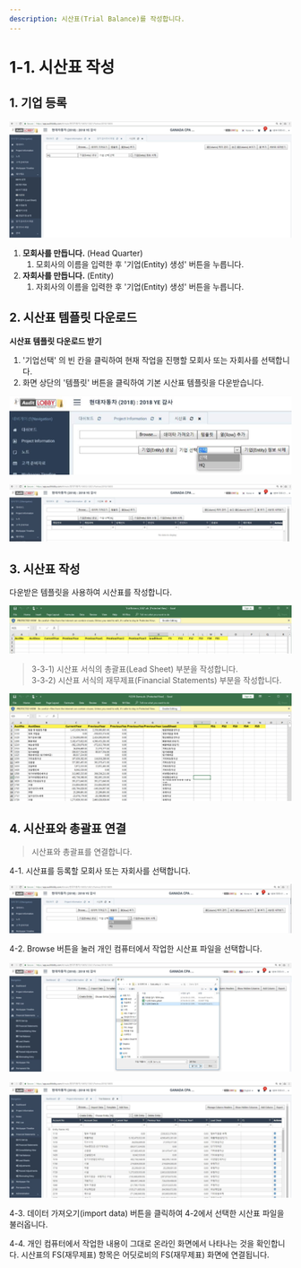 ```yaml
---
description: 시산표(Trial Balance)를 작성합니다.
---
```


# 1-1. 시산표 작성

## 1. 기업 등록  

![Project Home &amp;gt; &#xC7AC;&#xBB34;&#xC81C;&#xD45C; &amp;gt; &#xC2DC;&#xC0B0;&#xD45C;](../../../.gitbook/assets/image%20%28117%29.png)

1. **모회사를 만듭니다.** \(Head Quarter\)
   1. 모회사의 이름을 입력한 후 '기업\(Entity\) 생성' 버튼을 누릅니다.
2. **자회사를 만듭니다.** \(Entity\)
   1. 자회사의 이름을 입력한 후 '기업\(Entity\) 생성' 버튼을 누릅니다. 

## 2. 시산표 템플릿 다운로드  

**시산표 템플릿 다운로드 받기**  

1. '기업선택' 의 빈 칸을 클릭하여 현재 작업을 진행할 모회사 또는 자회사를 선택합니다. 
2. 화면 상단의 '템플릿' 버튼을 클릭하여 기본 시산표 템플릿을 다운받습니다. 

![&#xC791;&#xC5C5;&#xC744; &#xC9C4;&#xD589;&#xD560; &#xBAA8;&#xD68C;&#xC0AC; &#xB610;&#xB294; &#xC790;&#xD68C;&#xC0AC; &#xC120;&#xD0DD;](../../../.gitbook/assets/image%20%2873%29.png)

![&#xBAA8;&#xD68C;&#xC0AC; &#xB610;&#xB294; &#xC790;&#xD68C;&#xC0AC;&#xB97C; &#xC120;&#xD0DD;&#xD55C; &#xD6C4;&#xC758; &#xC2DC;&#xC0B0;&#xD45C; &#xD654;&#xBA74; / &#xD654;&#xBA74; &#xC0C1;&#xB2E8;&#xC5D0; &apos;&#xD15C;&#xD50C;&#xB9BF;&apos; &#xBC84;&#xD2BC;&#xC744; &#xB20C;&#xB7EC; &#xC2DC;&#xC0B0;&#xD45C;&#xB97C; &#xB2E4;&#xC6B4;&#xBC1B;&#xC744; &#xC218; &#xC788;&#xC2B5;&#xB2C8;&#xB2E4;.  ](../../../.gitbook/assets/image%20%28107%29.png)

## 3. 시산표 작성 

다운받은 템플릿을 사용하여 시산표를 작성합니다. 

![&#xC2DC;&#xC0B0;&#xD45C; &#xBA54;&#xB274;&#xC5D0;&#xC11C; &#xB2E4;&#xC6B4;&#xBC1B;&#xC744; &#xC218; &#xC788;&#xB294; &#xAE30;&#xBCF8; &#xC2DC;&#xC0B0;&#xD45C; &#xC11C;&#xC2DD; / &#xD15C;&#xD50C;&#xB9BF; &#xB2E4;&#xC6B4;&#xB85C;&#xB4DC; &#xD6C4; &#xAC1C;&#xC778; &#xCEF4;&#xD4E8;&#xD130;&#xC5D0;&#xC11C; &#xC791;&#xC5C5; &#xC911;&#xC778; &#xD654;&#xBA74;&#xC785;&#xB2C8;&#xB2E4;.  ](../../../.gitbook/assets/image%20%28176%29.png)

> 3-3-1\) 시산표 서식의 총괄표\(Lead Sheet\) 부분을 작성합니다.   
> 3-3-2\) 시산표 서식의 재무제표\(Financial Statements\) 부분을 작성합니다.

![&#xC2DC;&#xC0B0;&#xD45C; &#xC11C;&#xC2DD;&#xC744; &#xB2E4;&#xC6B4;&#xBC1B;&#xC740; &#xD6C4; &#xCD1D;&#xAD04;&#xD45C;\(Lead Sheet\), &#xC7AC;&#xBB34;&#xC81C;&#xD45C;\(Financial Statements\) &#xBD80;&#xBD84;&#xC744; &#xC791;&#xC131;&#xD55C; &#xC0C1;&#xD0DC;&#xC785;&#xB2C8;&#xB2E4;.  ](../../../.gitbook/assets/image%20%28124%29.png)

## 4. 시산표와 총괄표 연결  

> 시산표와 총괄표를 연결합니다.

4-1. 시산표를 등록할 모회사 또는 자회사를 선택합니다. 

![](../../../.gitbook/assets/image%20%28160%29.png)

4-2. Browse 버튼을 눌러 개인 컴퓨터에서 작업한 시산표 파일을 선택합니다.  

![&#xC5C5;&#xB85C;&#xB4DC; &#xD560; &#xC2DC;&#xC0B0;&#xD45C; &#xD30C;&#xC77C;&#xC744; &#xC120;&#xD0DD;&#xD569;&#xB2C8;&#xB2E4;. ](../../../.gitbook/assets/image%20%28159%29.png)

![&#xBAA8;&#xD68C;&#xC0AC; &#xB610;&#xB294; &#xC790;&#xD68C;&#xC0AC;&#xB97C; &#xC120;&#xD0DD;&#xD558;&#xBA74; &#xD574;&#xB2F9; &#xC2DC;&#xC0B0;&#xD45C;&#xB97C; &#xD655;&#xC778; &#xD560; &#xC218; &#xC788;&#xC2B5;&#xB2C8;&#xB2E4;. ](../../../.gitbook/assets/image%20%28156%29.png)

4-3. 데이터 가져오기\(import data\) 버튼을 클릭하여 4-2에서 선택한 시산표 파일을 불러옵니다.     

4-4. 개인 컴퓨터에서 작업한 내용이 그대로 온라인 화면에서 나타나는 것을 확인합니다. 시산표의 FS\(재무제표\) 항목은 어딧로비의 FS\(재무제표\) 화면에 연결됩니다.  





